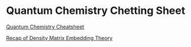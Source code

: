 # Quantum Chemistry Chetting Sheet

[Quantum Chemistry Cheatsheet](./cheatsheet.md)

[Recap of Density Matrix Embedding Theory](./dmet.md)